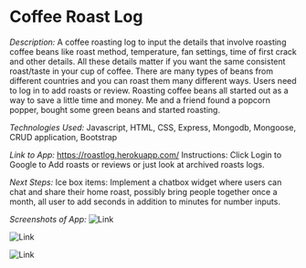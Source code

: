# Coffee Roast Log 

*Description:*
A coffee roasting log to input the details that involve roasting coffee beans like roast method, temperature, fan settings, time of first crack and other details. All these details matter if you want the same consistent roast/taste in your cup of coffee. There are many types of beans from different countries and you can roast them many different ways. Users need to log in to add roasts or review. Roasting coffee beans all started out as a way to save a little time and money. Me and a friend found a popcorn popper, bought some green beans and started roasting. 

*Technologies Used:*
Javascript, HTML, CSS, Express, Mongodb, Mongoose, CRUD application, Bootstrap

*Link to App:*
https://roastlog.herokuapp.com/
Instructions: Click Login to Google to Add roasts or reviews or just look at archived roasts logs. 

*Next Steps:*
Ice box items: Implement a chatbox widget where users can chat and share their home roast, possibly bring people together once a month, all user to add seconds in addition to minutes for number inputs.

*Screenshots of App:*
![Link](https://i.imgur.com/dRDpE8F.png)

![Link](https://i.imgur.com/dRDpE8F.png)

![Link](https://i.imgur.com/nepQlc7.png)
